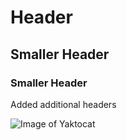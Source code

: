 # Header

## Smaller Header

### Smaller Header

Added additional headers 

![Image of Yaktocat](https://octodex.github.com/images/yaktocat.png)
